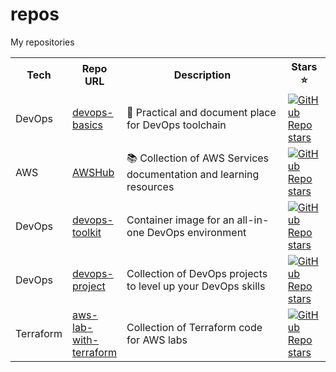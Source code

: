 # repos

My repositories

<table>
    <tr>
        <th>Tech</th>
        <th>Repo URL</th>
        <th>Description</th>
        <th>Stars ⭐</th>
    </tr>
    <tr>
        <td>DevOps</td>
        <td><a href="https://github.com/tungbq/devops-basics">devops-basics</a></td>
        <td style="width:300px">  🚀 Practical and document place for DevOps toolchain</td>
        <td><a href="https://github.com/tungbq/devops-basics/stargazers"><img alt="GitHub Repo stars" src="https://img.shields.io/github/stars/tungbq/devops-basics"/></a></td>
    </tr>
    <tr>
        <td>AWS</td>
        <td><a href="https://github.com/tungbq/AWSHub">AWSHub</a></td>
        <td style="width:300px">📚 Collection of AWS Services documentation and learning resources</td>
        <td><a href="https://github.com/tungbq/AWSHub/stargazers"><img alt="GitHub Repo stars" src="https://img.shields.io/github/stars/tungbq/AWSHub"/></a></td>
    </tr>
    <tr>
        <td>DevOps</td>
        <td><a href="https://github.com/tungbq/devops-toolkit">devops-toolkit</a></td>
        <td style="width:300px">Container image for an all-in-one DevOps environment</td>
        <td><a href="https://github.com/tungbq/devops-toolkit/stargazers"><img alt="GitHub Repo stars" src="https://img.shields.io/github/stars/tungbq/devops-toolkit"/></a></td>
    </tr>
    <tr>
        <td>DevOps</td>
        <td><a href="https://github.com/tungbq/devops-project">devops-project</a></td>
        <td style="width:300px">Collection of DevOps projects to level up your DevOps skills</td>
        <td><a href="https://github.com/tungbq/devops-project/stargazers"><img alt="GitHub Repo stars" src="https://img.shields.io/github/stars/tungbq/devops-project"/></a></td>
    </tr>
    <tr>
        <td>Terraform</td>
        <td><a href="https://github.com/tungbq/aws-lab-with-terraform">aws-lab-with-terraform</a></td>
        <td style="width:300px">Collection of Terraform code for AWS labs</td>
        <td><a href="https://github.com/tungbq/aws-lab-with-terraform/stargazers"><img alt="GitHub Repo stars" src="https://img.shields.io/github/stars/tungbq/aws-lab-with-terraform"/></a></td>
    </tr>
</table>
